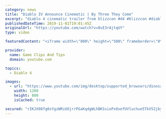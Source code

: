 ```yaml
---
category: news
title: "Diablo IV Announce Cinematic | By Three They Come"
excerpt: "diablo 4 cinematic trailer from blizzcon #d4 #blizzcon #diablo."
publishedDateTime: 2019-11-01T19:01:45Z
originalUrl: "https://youtube.com/watch?v=0vE3rAjtqUY"
type: video

featuredContent: "<iframe width=\"800\" height=\"500\" frameborder=\"0\" src=\"https://www.youtube.com/embed/0vE3rAjtqUY\" allow=\"accelerometer; autoplay; encrypted-media; gyroscope; picture-in-picture\" allowfullscreen></iframe>"

provider:
  name: Game Clips And Tips
  domain: youtube.com

topics:
  - Diablo 4

images:
  - url: "https://www.youtube.com/img/desktop/supported_browsers/dinosaur.png"
    width: 1200
    height: 800
    isCached: true

secured: "rIKJX08fg0sYgzWRiUOjrrPGaKqdgWLhBKSsioPxOxefUVluchue5TkV52jbyyBUX0S8ambXRRGJHV/otYzIpokg9Nw/nxlzYjBzlI9VFa/vNNxL+SIYV7kV0N/TkYViXzxeIXd+/K+DxSocAiXMiPCsltKB3pT0QffGUFph8PrPGNg3F+NsAUD0w50PxOE/mhTL8wMK5fcufMxVF4xqlOFUVZ1iDkIdPl5Bz1LJY3M/XZ5V556SjzMy3u3LRyjaLvCr929UYgjV+Yx9jzMKf3tM/sfSyW/bL4r1/9/WzUmctr4++3R3v+uUYwSs3eihysIeTK08pvSP4ypVdMwkBYrGRG2/b+/jE8k102nGyY4ndNGYc7ktaYSLKMZzbXJakydgHpxWk1WUm9zoeRe1bg==;n9J/zSja9Knw6iPZzuKJsQ=="
---
```


